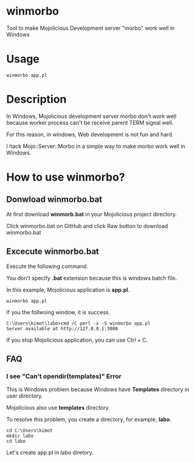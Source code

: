 # winmorbo

Tool to make Mojolicious Development server "morbo" work well in Windows

# Usage

    winmorbo app.pl

# Description

In Windows, Mojolicious development server morbo don't work well
because worker process can't be receive parent TERM signal well.

For this reason, in windows, Web development is not fun and hard.

I hack Mojo::Server::Morbo in a simple way to make morbo work well in Windows.

# How to use winmorbo?

## Donwload winmorbo.bat

At first download **winmorb.bat** in your Mojolicious project directory.

Click winmorbo.bat on GitHub and click Raw button to download winmorbo.bat

## Excecute winmorbo.bat

Execute the following command.

You don't specify **.bat** extension because this is windows batch file.

In this example, Mojolicious application is **app.pl**.

    winmorbo app.pl

If you the follwoing window, it is success.

    C:\Users\kimot\labo>cmd /C perl -x -S winmorbo app.pl
    Server available at http://127.0.0.1:3000

If you stop Mojolicious application, you can use Ctrl + C.

## FAQ

### I see "Can't opendir(templates)" Error

This is Windows problem because Windows have **Templates** directory in user directory.

Mojolicious also use **templates** directory.

To resolve this problem, you create a directory, for example, **labo**.

    cd C:\Users\kimot
    mkdir labo
    cd labo

Let's create app.pl in labo diretory.
